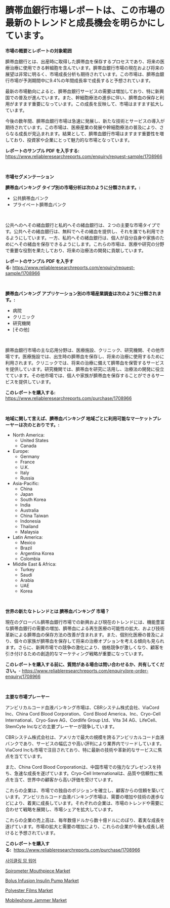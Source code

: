 <p><h1>臍帯血銀行市場レポートは、この市場の最新のトレンドと成長機会を明らかにしています。</h1></p><p><strong>市場の概要とレポートの対象範囲</strong></p>
<p><p>臍帯血銀行とは、出産時に取得した臍帯血を保存するプロセスであり、将来の医療治療に使用できる幹細胞を含んでいます。臍帯血銀行市場の現在および将来の展望は非常に明るく、市場成長分析も期待されています。この市場は、臍帯血銀行市場が予測期間中に9.4%の年間成長率で成長すると予想されています。</p><p>最新の市場動向によると、臍帯血銀行サービスの需要は増加しており、特に新興国での普及が進んでいます。また、幹細胞療法の進歩に伴い、臍帯血の保存と利用がますます重要になっています。この成長を反映して、市場はますます拡大しています。</p><p>今後の数年間、臍帯血銀行市場は急速に発展し、新たな技術とサービスの導入が期待されています。この市場は、医療産業の発展や幹細胞療法の普及により、さらなる成長が見込まれます。結果として、臍帯血銀行市場はますます重要性を増しており、投資家や企業にとって魅力的な市場となっています。</p></p>
<p><strong>レポートのサンプル PDF を入手する:</strong> <a href="https://www.reliableresearchreports.com/enquiry/request-sample/1708966">https://www.reliableresearchreports.com/enquiry/request-sample/1708966</a></p>
<p>&nbsp;</p>
<p><strong>市場セグメンテーション</strong></p>
<p><strong>臍帯血バンキング タイプ別の市場分析は次のように分類されます。:</strong></p>
<p><ul><li>公共臍帯血バンク</li><li>プライベート臍帯血バンク</li></ul></p>
<p>&nbsp;</p>
<p><p>公共へのへその緒血銀行と私的へその緒血銀行は、２つの主要な市場タイプです。公共へその緒血銀行は、無料でへその緒血を提供し、それを誰でも利用できるようにしています。一方、私的へその緒血銀行は、個人が自分自身や家族のためにへその緒血を保存できるようにします。これらの市場は、医療や研究の分野で重要な役割を果たしており、将来の治療法の開発に貢献しています。</p></p>
<p><strong>レポートのサンプル PDF を入手する:</strong>&nbsp;<a href="https://www.reliableresearchreports.com/enquiry/request-sample/1708966">https://www.reliableresearchreports.com/enquiry/request-sample/1708966</a></p>
<p>&nbsp;</p>
<p><strong> 臍帯血バンキング アプリケーション別の市場産業調査は次のように分類されます。:</strong></p>
<p><ul><li>病院</li><li>クリニック</li><li>研究機関</li><li>[その他]</li></ul></p>
<p>&nbsp;</p>
<p><p>臍帯血銀行市場の主な応用分野は、医療施設、クリニック、研究機関、その他市場です。医療施設では、出生時の臍帯血を保存し、将来の治療に使用するために利用されます。クリニックでは、将来の治療に備えて臍帯血を保管するサービスを提供しています。研究機関では、臍帯血を研究に活用し、治療法の開発に役立てています。その他市場では、個人や家族が臍帯血を保存することができるサービスを提供しています。</p></p>
<p><strong>このレポートを購入する:</strong>&nbsp; <a href="https://www.reliableresearchreports.com/purchase/1708966">https://www.reliableresearchreports.com/purchase/1708966</a></p>
<p>&nbsp;</p>
<p><strong>地域に関して言えば、臍帯血バンキング 地域ごとに利用可能なマーケットプレーヤーは次のとおりです。:</strong></p>
<p><ul>
    <li>
        North America:
        <ul>
            <li>United States</li>
            <li>Canada</li>
        </ul>
    </li>
    <li>
        Europe:
        <ul>
            <li>Germany</li>
            <li>France</li>
            <li>U.K.</li>
            <li>Italy</li>
            <li>Russia</li>
        </ul>
    </li>
    <li>
        Asia-Pacific:
        <ul>
            <li>China</li>
            <li>Japan</li>
            <li>South Korea</li>
            <li>India</li>
            <li>Australia</li>
            <li>China Taiwan</li>
            <li>Indonesia</li>
            <li>Thailand</li>
            <li>Malaysia</li>
        </ul>
    </li>
    <li>
        Latin America:
        <ul>
            <li>Mexico</li>
            <li>Brazil</li>
            <li>Argentina Korea</li>
            <li>Colombia</li>
        </ul>
    </li>
    <li>
        Middle East & Africa:
        <ul>
            <li>Turkey</li>
            <li>Saudi</li>
            <li>Arabia</li>
            <li>UAE</li>
            <li>Korea</li>
        </ul>
    </li>
    </ul></p>
<p>&nbsp;</p>
<p><strong>世界の新たなトレンドとは 臍帯血バンキング 市場？</strong></p>
<p><p>現在のグローバル臍帯血銀行市場での新興および現在のトレンドには、機能豊富な臍帯血銀行の需要の増加、臍帯血による再生医療の可能性の拡大、および技術革新による臍帯血の保存方法の改善が含まれます。また、個別化医療の普及により、個々の家族が臍帯血を保存して将来の治療オプションを考える傾向も見られます。さらに、新興市場での競争の激化により、価格競争が激しくなり、顧客を引き付けるための創造的なマーケティング戦略が重要になっています。</p></p>
<p><strong>このレポートを購入する前に、質問がある場合は問い合わせるか、共有してください。</strong>- <a href="https://www.reliableresearchreports.com/enquiry/pre-order-enquiry/1708966">https://www.reliableresearchreports.com/enquiry/pre-order-enquiry/1708966</a></p>
<p>&nbsp;</p>
<p><strong>主要な市場プレーヤー</strong></p>
<p><p>アンビリカルコード血液バンキング市場は、CBRシステム株式会社、ViaCord Inc、China Cord Blood Corporation、Cord Blood America、Inc、Cryo-Cell International、Cryo-Save AG、Cordlife Group Ltd、Vita 34 AG、LifeCell、StemCyte Incなどの主要プレーヤーが競争しています。</p><p>CBRシステム株式会社は、アメリカで最大の規模を誇るアンビリカルコード血液バンクであり、サービスの幅広さや高い評判により業界内でリードしています。ViaCord Incも市場で注目されており、特に最新の技術や革新的なサービスに焦点を当てています。</p><p>また、China Cord Blood Corporationは、中国市場での強力なプレゼンスを持ち、急速な成長を遂げています。Cryo-Cell Internationalは、品質や信頼性に焦点を当て、世界中の顧客から高い評価を受けています。</p><p>これらの企業は、市場での独自のポジションを確立し、顧客からの信頼を築いています。アンビリカルコード血液バンキング市場は、需要の増加や技術の進歩などにより、着実に成長しています。それぞれの企業は、市場のトレンドや需要に合わせて戦略を展開し、市場シェアを拡大しています。</p><p>これらの企業の売上高は、毎年数億ドルから数十億ドルにのぼり、着実な成長を遂げています。市場の拡大と需要の増加により、これらの企業が今後も成長し続けると予想されています。</p></p>
<p><strong>このレポートを購入する:</strong>&nbsp;&nbsp;<a href="https://www.reliableresearchreports.com/purchase/1708966">https://www.reliableresearchreports.com/purchase/1708966</a></p>
<p><p><a href="https://github.com/laholand/Market-Research-Report-List-2/blob/main/5000068186266.md">사이클링 암 워머</a></p><p><a href="https://github.com/vimar16th/Market-Research-Report-List-3/blob/main/spirometer-mouthpiece-market.md">Spirometer Mouthpiece Market</a></p><p><a href="https://bubble-tree-ea4.notion.site/Global-Bolus-Infusion-Insulin-Pump-Market-by-Types-Applications-and-Major-Players-with-Regional-G-09e818007b3045f2ba80f706175d3a9e">Bolus Infusion Insulin Pump Market</a></p><p><a href="https://issuu.com/reportprime-2/docs/polyester-films-market-size-2030.pptx">Polyester Films Market</a></p><p><a href="https://view.publitas.com/reportprime-1/mobilephone-jammer-market-offer-valuable-insights-into-market-size-market-share-market-trends-and-projections-spanning-from-2024-to-2031/">Mobilephone Jammer Market</a></p></p>